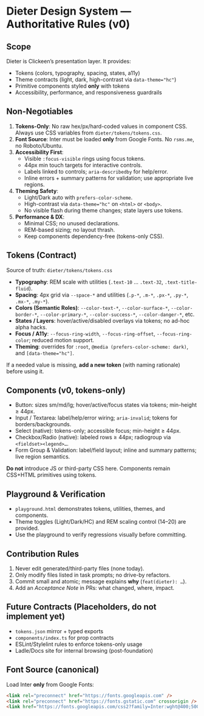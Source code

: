 # Dieter Design System — Authoritative Rules (v0)

## Scope
Dieter is Clickeen’s presentation layer. It provides:
- Tokens (colors, typography, spacing, states, a11y)
- Theme contracts (light, dark, high-contrast via `data-theme="hc"`)
- Primitive components styled **only** with tokens
- Accessibility, performance, and responsiveness guardrails

## Non-Negotiables
1) **Tokens-Only**: No raw hex/px/hard-coded values in component CSS. Always use CSS variables from `dieter/tokens/tokens.css`.
2) **Font Source**: Inter must be loaded **only** from Google Fonts. No `rsms.me`, no Roboto/Ubuntu.
3) **Accessibility First**:
   - Visible `:focus-visible` rings using focus tokens.
   - 44px min touch targets for interactive controls.
   - Labels linked to controls; `aria-describedby` for help/error.
   - Inline errors + summary patterns for validation; use appropriate live regions.
4) **Theming Safety**:
   - Light/Dark auto with `prefers-color-scheme`.
   - High-contrast via `data-theme="hc"` on `<html>` or `<body>`.
   - No visible flash during theme changes; state layers use tokens.
5) **Performance & DX**:
   - Minimal CSS; no unused declarations.
   - REM-based sizing; no layout thrash.
   - Keep components dependency-free (tokens-only CSS).

## Tokens (Contract)
Source of truth: `dieter/tokens/tokens.css`

- **Typography**: REM scale with utilities (`.text-10` … `.text-32`, `.text-title-fluid`).
- **Spacing**: 4px grid via `--space-*` and utilities (`.p-*`, `.m-*`, `.px-*`, `.py-*`, `.mx-*`, `.my-*`).
- **Colors (Semantic Roles)**: `--color-text-*`, `--color-surface-*`, `--color-border-*`, `--color-primary-*`, `--color-success-*`, `--color-danger-*`, etc.
- **States / Layers**: hover/active/disabled overlays via tokens; no ad-hoc alpha hacks.
- **Focus / A11y**: `--focus-ring-width`, `--focus-ring-offset`, `--focus-ring-color`; reduced motion support.
- **Theming**: overrides for `:root`, `@media (prefers-color-scheme: dark)`, and `[data-theme="hc"]`.

If a needed value is missing, **add a new token** (with naming rationale) before using it.

## Components (v0, tokens-only)
- Button: sizes sm/md/lg; hover/active/focus states via tokens; min-height ≥ 44px.
- Input / Textarea: label/help/error wiring; `aria-invalid`; tokens for borders/backgrounds.
- Select (native): tokens-only; accessible focus; min-height ≥ 44px.
- Checkbox/Radio (native): labeled rows ≥ 44px; radiogroup via `<fieldset><legend>…`.
- Form Group & Validation: label/field layout; inline and summary patterns; live region semantics.

**Do not** introduce JS or third-party CSS here. Components remain CSS+HTML primitives using tokens.

## Playground & Verification
- `playground.html` demonstrates tokens, utilities, themes, and components.
- Theme toggles (Light/Dark/HC) and REM scaling control (14–20) are provided.
- Use the playground to verify regressions visually before committing.

## Contribution Rules
1) Never edit generated/third-party files (none today).
2) Only modify files listed in task prompts; no drive-by refactors.
3) Commit small and atomic; message explains **why** (`feat(dieter): …`).
4) Add an *Acceptance Note* in PRs: what changed, where, impact.

## Future Contracts (Placeholders, do not implement yet)
- `tokens.json` mirror + typed exports
- `components/index.ts` for prop contracts
- ESLint/Stylelint rules to enforce tokens-only usage
- Ladle/Docs site for internal browsing (post-foundation)

## Font Source (canonical)
Load Inter **only** from Google Fonts:
```html
<link rel="preconnect" href="https://fonts.googleapis.com" />
<link rel="preconnect" href="https://fonts.gstatic.com" crossorigin />
<link href="https://fonts.googleapis.com/css2?family=Inter:wght@400;500;600;700&display=swap" rel="stylesheet" />


